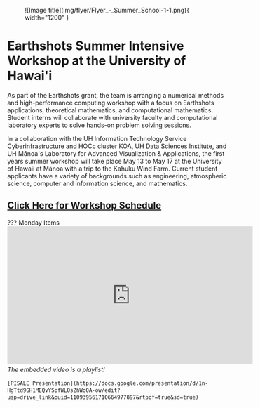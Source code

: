 <figure markdown="span">
  ![Image title](img/flyer/Flyer_-_Summer_School-1-1.png){ width="1200" }
</figure>

# Earthshots Summer Intensive Workshop at the University of Hawai'i
As part of the Earthshots grant, the team is arranging a numerical methods and high-performance computing workshop with a focus on Earthshots applications, theoretical mathematics, and computational mathematics. Student interns will collaborate with university faculty and computational laboratory experts to solve hands-on problem solving sessions.

In a collaboration with the UH Information Technology Service Cyberinfrastructure and HOCc cluster KOA, UH Data Sciences Institute, and UH Mānoa's Laboratory for Advanced Visualization & Applications, the first years summer workshop will take place May 13 to May 17 at the University of Hawaii at Mānoa with a trip to the Kahuku Wind Farm. Current student applicants have a variety of backgrounds such as engineering, atmospheric science, computer and information science, and mathematics.

## [Click Here for Workshop Schedule](https://drive.google.com/file/d/1bMrFgZuKjd0HYd2b8tQNB8c24HgA_N9E/view?usp=drive_link)

??? Monday Items
    <iframe width="560" height="315" src="https://www.youtube.com/embed/videoseries?si=RShn6xIKQlsW9w0L&amp;list=PLeDdvLfFVepAAO7R_8nCXTGNhpPjg7UpX" title="YouTube video player" frameborder="0" allow="accelerometer; autoplay; clipboard-write; encrypted-media; gyroscope; picture-in-picture; web-share" referrerpolicy="strict-origin-when-cross-origin" allowfullscreen></iframe>  
    *The embedded video is a playlist!*

    [PISALE Presentation](https://docs.google.com/presentation/d/1n-HgTtd9GH1MEQvYSpfWLOsZhWo0A-ow/edit?usp=drive_link&ouid=110939561710664977897&rtpof=true&sd=true)
